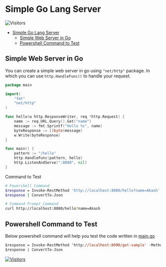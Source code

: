 # Simple Go Lang Server

![Visitors](https://api.visitorbadge.io/api/visitors?path=aasisodiya.go.golang-simple-server&labelColor=%23ffa500&countColor=%23263759&labelStyle=upper)

- [Simple Go Lang Server](#simple-go-lang-server)
  - [Simple Web Server in Go](#simple-web-server-in-go)
  - [Powershell Command to Test](#powershell-command-to-test)

## Simple Web Server in Go

You can create a simple web server in go using `"net/http"` package. In which you can use `http.HandleFunc()` to handle your request.

```go
package main

import(
    "fmt"
    "net/http"
)

func hello(w http.ResponseWriter, req *http.Request) {
    name := req.URL.Query().Get("name")
    message := fmt.Sprintf("Hello %s", name)
    byteResponse := []byte(message)
    w.Write(byteResponse)
}

func main() {
    pattern := "/hello"
    http.HandleFunc(pattern, hello)
    http.ListenAndServe(":8080", nil)
}
```

Command to Test

```bash
# Powershell Command
$response = Invoke-RestMethod 'http://localhost:8080/hello?name=Akash' -Method 'GET' -Headers $headers
$response | ConvertTo-Json

# Command Prompt Command
curl http://localhost:8080/hello?name=Akash
```

## Powershell Command to Test

Below powershell command will help you test the code written in [main.go](https://github.com/aasisodiya/go/blob/master/golang-simple-server/main.go)

```ps
$response = Invoke-RestMethod 'http://localhost:8090/get-sample' -Method 'GET' -Headers $headers
$response | ConvertTo-Json
```

[![Visitors](https://api.visitorbadge.io/api/visitors?path=aasisodiya.go&labelColor=%23ffa500&countColor=%23263759&labelStyle=upper)](https://visitorbadge.io/status?path=aasisodiya.go)
